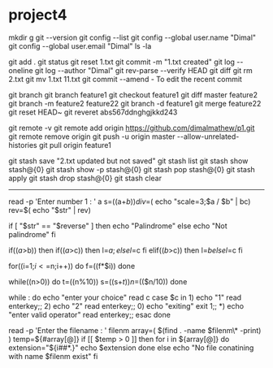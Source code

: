 # project4




































































mkdir g
git --version
git config --list
git config --global user.name "Dimal"
git config --global user.email "Dimal"
ls -la

git add .
git status
git reset 1.txt
git commit -m "1.txt created"
git log --oneline
git log --author "Dimal"
git rev-parse --verify HEAD
git diff
git rm 2.txt
git mv 1.txt 11.txt
git commit --amend    - To edit the recent commit


git branch
git branch feature1
git checkout feature1
git diff master feature2
git branch -m feature2 feature22
git branch -d feature1
git merge feature22
git reset HEAD~
git reveret abs567ddnghgjkkd243

git remote -v
git remote add origin https://github.com/dimalmathew/p1.git
git remote remove origin
git push -u origin master --allow-unrelated-histories
git pull origin feature1

git stash save "2.txt updated but not saved"
git stash list
git stash show stash@{0}
git stash show -p stash@{0}
git stash pop stash@{0}
git stash apply
git stash drop stash@{0}
git stash clear



------------------------
read -p 'Enter number 1 : ' a
s=$(($a+$b))
div=$( echo "scale=3;$a / $b" | bc)
rev=$( echo "$str" | rev)


if [ "$str" == "$reverse" ]
then
	echo "Palindrome"
else
	echo "Not palindrome"
fi


if(($a>$b))
then 
	if(($a>$c))
	then
	l=$a;
	else 
	l=$c
	fi
elif(($b>$c))
then
	l=$b
else
	l=$c
fi



for((i=1;$i<=$n;i++))
do
f=$(($f*$i))
done



while((n>0))
do 
t=$(($n%10))
s=$(($s+$t))
n=$(($n/10))
done


while :
do
	echo "enter your choice"
	read c
	case $c in
	1)
		echo "1"
		read enterkey;;
	2)
		echo "2"
		read enterkey;;
	0)
		echo "exiting"
		exit 1;;
	*)
		echo "enter valid operator"
		read enterkey;;
	esac
done

read -p 'Enter the filename : ' filenm
array=( $(find . -name $filenm\* -print) )
temp=${#array[@]}
if [[ $temp > 0 ]]
then
for i in ${array[@]}
do
    extension="${i##*.}"
echo $extension
done
else
	echo "No file conatining with name    $filenm   exist"
fi
